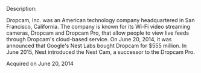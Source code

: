Description:

Dropcam, Inc. was an American technology company headquartered in San Francisco, California. The company is known for its Wi-Fi video streaming cameras, Dropcam and Dropcam Pro, that allow people to view live feeds through Dropcam's cloud-based service. On June 20, 2014, it was announced that Google's Nest Labs bought Dropcam for $555 million. In June 2015, Nest introduced the Nest Cam, a successor to the Dropcam Pro. 

Acquired on June 20, 2014